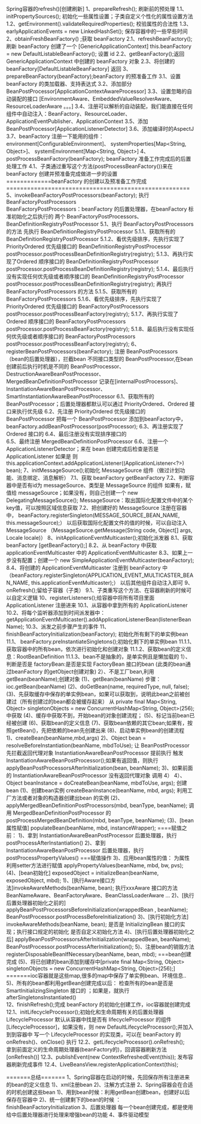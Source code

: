 Spring容器的refresh()[创建刷新]
1、prepareRefresh(); 刷新前的预处理
    1.1、initPropertySources(); 初始化一些属性设置；子类自定义个性化的属性设置方法
    1.2、getEnvironment().validateRequiredProperties(); 校验属性的合法性
    1.3、earlyApplicationEvents = new LinkedHashSet<ApplicationEvent>(); 保存容器中的一些早些时间
2、obtainFreshBeanFactory() ;获取 beanFactory
    2.1、refreshBeanFactory();刷新 beanFactory
            创建了一个 [GenericApplicationContext] this.beanFactory = new DefaultListableBeanFactory();
            设置 id
    2.2、getBeanFactory();返回 GenericApplicationContext 中创建的 beanFactory 对象
    2.3、将创建的 beanFactory[DefaultListableBeanFactory] 返回
3、prepareBeanFactory(beanFactory);beanFactory 的预准备工作 
    3.1、设置 beanFactory 的类加载器、支持表达式
    3.2、添加部分 BeanPostProcessor[ApplicationContextAwareProcessor] 
    3.3、设置忽略的自动装配的接口 [EnvironmentAware、EmbeddedValueResolverAware、ResourceLoaderAware 。。。]
    3.4、注册可以解析的自动装配，我们能直接在任何组件中自动注入：BeanFactory、ResourceLoader、
                ApplicationEventPublisher、ApplicationContext
    3.5、添加BeanPostProcessor[ApplicationListenerDetector]
    3.6、添加编译时的AspectJ
    3.7、beanFactory 注册一下能用的组件：
            environment[ConfigurableEnvironment]、
            systemProperties[Map<String, Object>]、
            systemEnvironment[Map<String, Object>]
4、postProcessBeanFactory(beanFactory); beanFactory 准备工作完成后的后置处理工作
    4.1、子类通过重写这个方法(postProcessBeanFactory())来在 beanFactory 创建并预准备完成做进一步的设置
=============beanFactory 的创建以及预准备工作完成 =====================================================
5、invokeBeanFactoryPostProcessors(beanFactory);  执行 BeanFactoryPostProcessors  
    BeanFactoryPostProcessors：beanFactory 的后置处理器，在beanFactory 标准初始化之后执行的
    两个 BeanFactoryPostProcessors、BeanDefinitionRegistryPostProcessor
    5.1、执行 BeanFactoryPostProcessors 的方法
        先执行 BeanDefinitionRegistryPostProcessor
            5.1.1、获取所有的 BeanDefinitionRegistryPostProcessor
            5.1.2、看优先级排序，先执行实现了 PriorityOrdered 优先级接口的 BeanDefinitionRegistryPostProcessor
                postProcessor.postProcessBeanDefinitionRegistry(registry);
            5.1.3、再执行实现了Ordered 顺序接口的 BeanDefinitionRegistryPostProcessor
                postProcessor.postProcessBeanDefinitionRegistry(registry);
            5.1.4、最后执行没有实现任何优先级或者顺序接口的 BeanDefinitionRegistryPostProcessor
                postProcessor.postProcessBeanDefinitionRegistry(registry);
        再执行 BeanFactoryPostProcessors 的方法
            5.1.5、获取所有的 BeanFactoryPostProcessors
            5.1.6、看优先级排序，先执行实现了 PriorityOrdered 优先级接口的 BeanFactoryPostProcessors
                postProcessor.postProcessBeanFactory(registry);
            5.1.7、再执行实现了 Ordered 顺序接口的 BeanFactoryPostProcessors
                postProcessor.postProcessBeanFactory(registry);
            5.1.8、最后执行没有实现任何优先级或者顺序接口的 BeanFactoryPostProcessors
                postProcessor.postProcessBeanFactory(registry);
6、registerBeanPostProcessors(beanFactory); 注册 BeanPostProcessors（bean的后置处理器），拦截bean
        不同接口类型的 BeanPostProcessor,在bean 创建前后执行时机是不同的
        BeanPostProcessor、
        DestructionAwareBeanPostProcessor、
        MergedBeanDefinitionPostProcessor 记录在[internalPostProcessors]、
        InstantiationAwareBeanPostProcessor、
        SmartInstantiationAwareBeanPostProcessor
      6.1、获取所有的 BeanPostProcessor；后置处理器都默认可以通过 PriorityOrdered、Ordered 接口来执行优先级
      6.2、先注册 PriorityOrdered 优先级接口的 BeanPostProcessor
            把每一个 BeanPostProcessor 添加到beanFactory中，beanFactory.addBeanPostProcessor(postProcessor);
      6.3、再注册实现了 Ordered 接口的 
      6.4、最后注册没有实现排序接口的  
      6.5、最终注册 MergedBeanDefinitionPostProcessor
      6.6、注册一个 ApplicationListenerDetector；来在 bean 创建完成后检查是否是 ApplicationListener
            如果是 则 this.applicationContext.addApplicationListener((ApplicationListener<?>) bean);
7、initMessageSource();初始化 MessageSource 组件（做过计划功能、消息绑定、消息解析）
      7.1、获取 beanFactory getBeanFactory
      7.2、判断容器中是否有id为 messageSource、类型是 MessageSource 的组件
            如果有，赋值给 messageSource；如果没有，则自己创建一个  new DelegatingMessageSource();
            MessageSource：取出国际化配置文件中的某个key值，可以按照区域信息获取
      7.2、把创建好的 MessageSource 注册在容器中，
            beanFactory.registerSingleton(MESSAGE_SOURCE_BEAN_NAME, this.messageSource);）
            以后获取国际化配置文件的值的时候，可以自动注入MessageSource
            （MessageSource.getMessage(String code, Object[] args, Locale locale)）
8、initApplicationEventMulticaster();初始化派发器
      8.1、获取 beanFactory [getBeanFactory();]
      8.2、从 beanFactory 中获取 applicationEventMulticaster 中的 ApplicationEventMulticaster
      8.3、如果上一步没有配置；创建一个 new SimpleApplicationEventMulticaster(beanFactory);
      8.4、将创建的 ApplicationEventMulticaster  注册到 beanFactory 
            中（beanFactory.registerSingleton(APPLICATION_EVENT_MULTICASTER_BEAN_NAME, this.applicationEventMulticaster);）
             以后其他组件自动注入即可
9、onRefresh();留给子容器（子类）
      9.1、子类重写这个方法、在容器刷新的时候可以自定义逻辑
10、registerListeners();给容器中将所有项目里面 ApplicationListener 注册进来
      10.1、从容器中拿到所有的 ApplicationListener
      10.2、将每个监听器添加到时间派发器中：
        getApplicationEventMulticaster().addApplicationListenerBean(listenerBeanName);
      10.3、派发之前步骤产生的事件
11、finishBeanFactoryInitialization(beanFactory); 初始化所有剩下的单实例bean
      11.1、 beanFactory.preInstantiateSingletons();初始化剩下的单实例bean
        11.1.1、获取容器中的所有bean，依次进行初始化和创建对象
        11.1.2、获取bean的定义信息：RootBeanDefinition
        11.1.3、bean不是抽象的，是单实例且是懒加载的
            1）、判断是否是 factoryBean:是否是实现 FactoryBean 接口的bean (此类的bean通过beanFactory 的getObject创建对象)
            2）、不是工厂bean,利用getBean(beanName);创建对象
                (1)、getBean(beanName) 步骤：ioc.getBean(beanName)
                (2)、doGetBean(name, requiredType, null, false);
                (3)、先获取缓存中保存的单实例bean，如果可以获取到，说明此bean之前被创建过（所有创建过的bean都会被缓存起来）
                    从 	private final Map<String, Object> singletonObjects = new ConcurrentHashMap<String, Object>(256);
                    中获取
                (4)、缓存中获取不到，开始bean的对象创建流程；
                (5)、标记当前bean已经被创建
                (6)、获取bean的定义信息
                (7)、获取bean依赖的其它bean;如果有，按照getBean()，先把依赖的bean先创建出来
                (8)、启动单实例bean的创建流程
                        1)、createBean(beanName,mbd,args)
                        2)、Object bean = resolveBeforeInstantiation(beanName, mbdToUse);
                            让 BeanPostProcessor 先拦截返回代理对象
                            InstantiationAwareBeanPostProcessor 提前执行
                                触发 InstantiationAwareBeanPostProcessor();如果有返回值，则执行
                                applyBeanPostProcessorsAfterInitialization(bean, beanName);
                        3)、如果前面的 InstantiationAwareBeanPostProcessor  没有返回代理对象  调用 4）
                        4）、Object beanInstance = doCreateBean(beanName, mbdToUse, args); 创建bean
                             (1)、创建bean实例 createBeanInstance(beanName, mbd, args); 
                                    利用工厂方法或者对象的构造器创建出bean 的实例
                             (2)、applyMergedBeanDefinitionPostProcessors(mbd, beanType, beanName); 
                                    调用 MergedBeanDefinitionPostProcessor  的 postProcessMergedBeanDefinition(mbd, beanType, beanName); 
                             (3)、[bean属性赋值] populateBean(beanName, mbd, instanceWrapper);
                                    ====赋值之前：
                                    1)、拿到 InstantiationAwareBeanPostProcessor 后置处理器，执行postProcessAfterInstantiation()
                                    2)、拿到 InstantiationAwareBeanPostProcessor 后置处理器，执行postProcessPropertyValues()
                                    ===赋值操作
                                    3)、应用bean属性的值： 为属性利用setter方法进行赋值
                                        applyPropertyValues(beanName, mbd, bw, pvs);
                             (4)、[bean初始化] exposedObject = initializeBean(beanName, exposedObject, mbd);
                                    1)、[执行Aware接口方法]invokeAwareMethods(beanName, bean); 执行xxxAware 接口的方法
                                        BeanNameAware、BeanFactoryAware、BeanClassLoaderAware ...
                                    2)、[执行后置处理器初始化之前的] applyBeanPostProcessorsBeforeInitialization(wrappedBean
                                        , beanName);
                                        BeanPostProcessor.postProcessBeforeInitialization()
                                    3)、[执行初始化方法] invokeAwareMethods(beanName, bean);
                                        是否是 InitializingBean 接口的实现；执行接口规定的初始化
                                        是否自定义初始化方法
                                    4)、[执行后置处理器初始化之后] applyBeanPostProcessorsAfterInitialization(wrappedBean, beanName);
                                        BeanPostProcessor.postProcessAfterInitialization();
                                    5)、注册bean的销毁方法 registerDisposableBeanIfNecessary(beanName, bean, mbd);
                                    ===bean创建完成
                             (5)、将已创建的bean添加到缓存中[private final Map<String, Object> singletonObjects = new ConcurrentHashMap<String, Object>(256);]
                               =======ioc容器就是这些map,很多的map中保存了单实例bean、环境信息..
                        5)、所有的bean都利用getBean创建完成以后：
                            检查所有的bean是否是 SmartInitializingSingleton 接口的 ；如果是，就执行 afterSingletonsInstantiated()     
12、finishRefresh();完成 beanFactory 的初始化创建工作，ioc容器就创建完成
    12.1、initLifecycleProcessor();初始化和生命周期有关的后置处理器 LifecycleProcessor
        默认从容器中找是否有 lifecycleProcessor 的组件[LifecycleProcessor]，如果没有，则
        new DefaultLifecycleProcessor();并加入到到容器中
        写一个 LifecycleProcessor 的实现类，可以在 beanFactory 的 onRefresh()、onClose() 执行
    12.2、getLifecycleProcessor().onRefresh();    
        拿到前面定义的生命周期处理器(beanFactory的)，回调容器刷新方法[onRefresh()]
    12.3、publishEvent(new ContextRefreshedEvent(this)); 发布容器刷新完成事件 
    12.4、LiveBeansView.registerApplicationContext(this);          
      
      
=======总结=======
1、Spring容器在启动的时候，先回保存所有注册进来的bean的定义信息
    1)、xml注册bean
    2)、注解方式注册
2、Spring容器会在合适的时机创建这些bean
    1)、用到bean时候：利用getBean创建bean，创建好以后保存在容器中
    2)、统一创建剩下的bean的时候 ：finishBeanFactoryInitialization
3、后置处理器
    每一个bean创建完成，都是使用给中后置处理器进行处理来增强bean的功能
4、事件驱动模型 

      
      
            
            
            
            
            
            
            
            
            
            
            

            
            
            
            
            